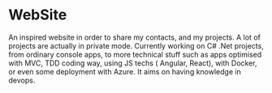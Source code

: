 # WebSite
An inspired website in order to share my contacts, and my projects.
A lot of projects are actually in private mode.
Currently working on C# .Net projects, from ordinary console apps, to more technical stuff such as apps optimised with MVC, TDD coding way, using JS techs ( Angular, React), with Docker, or even some deployment with Azure. 
It aims on having knowledge in devops.